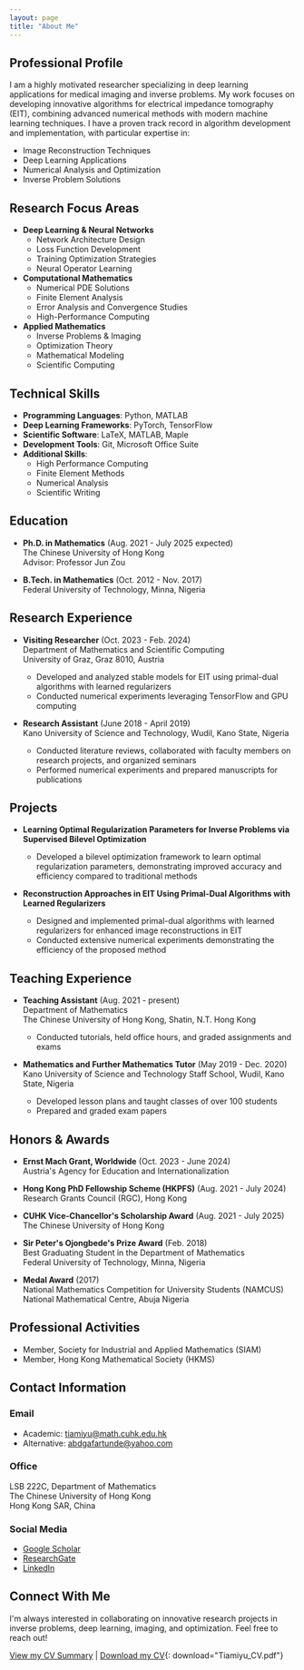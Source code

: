 ```yaml
---
layout: page
title: "About Me"
---
```


## Professional Profile
I am a highly motivated researcher specializing in deep learning applications for medical imaging and inverse problems. My work focuses on developing innovative algorithms for electrical impedance tomography (EIT), combining advanced numerical methods with modern machine learning techniques. I have a proven track record in algorithm development and implementation, with particular expertise in:
- Image Reconstruction Techniques
- Deep Learning Applications
- Numerical Analysis and Optimization
- Inverse Problem Solutions

## Research Focus Areas
- **Deep Learning & Neural Networks**
  - Network Architecture Design
  - Loss Function Development
  - Training Optimization Strategies
  - Neural Operator Learning
- **Computational Mathematics**
  - Numerical PDE Solutions
  - Finite Element Analysis
  - Error Analysis and Convergence Studies
  - High-Performance Computing
- **Applied Mathematics**
  - Inverse Problems & Imaging
  - Optimization Theory
  - Mathematical Modeling
  - Scientific Computing

## Technical Skills
- **Programming Languages**: Python, MATLAB
- **Deep Learning Frameworks**: PyTorch, TensorFlow
- **Scientific Software**: LaTeX, MATLAB, Maple
- **Development Tools**: Git, Microsoft Office Suite
- **Additional Skills**: 
  - High Performance Computing
  - Finite Element Methods
  - Numerical Analysis
  - Scientific Writing

## Education
- **Ph.D. in Mathematics** (Aug. 2021 - July 2025 expected)  
  The Chinese University of Hong Kong  
  Advisor: Professor Jun Zou  

- **B.Tech. in Mathematics** (Oct. 2012 - Nov. 2017)  
  Federal University of Technology, Minna, Nigeria  

## Research Experience
- **Visiting Researcher** (Oct. 2023 - Feb. 2024)  
  Department of Mathematics and Scientific Computing  
  University of Graz, Graz 8010, Austria  
  - Developed and analyzed stable models for EIT using primal-dual algorithms with learned regularizers
  - Conducted numerical experiments leveraging TensorFlow and GPU computing

- **Research Assistant** (June 2018 - April 2019)  
  Kano University of Science and Technology, Wudil, Kano State, Nigeria  
  - Conducted literature reviews, collaborated with faculty members on research projects, and organized seminars
  - Performed numerical experiments and prepared manuscripts for publications

## Projects
- **Learning Optimal Regularization Parameters for Inverse Problems via Supervised Bilevel Optimization**
  - Developed a bilevel optimization framework to learn optimal regularization parameters, demonstrating improved accuracy and efficiency compared to traditional methods

- **Reconstruction Approaches in EIT Using Primal-Dual Algorithms with Learned Regularizers**
  - Designed and implemented primal-dual algorithms with learned regularizers for enhanced image reconstructions in EIT
  - Conducted extensive numerical experiments demonstrating the efficiency of the proposed method

## Teaching Experience
- **Teaching Assistant** (Aug. 2021 - present)  
  Department of Mathematics  
  The Chinese University of Hong Kong, Shatin, N.T. Hong Kong  
  - Conducted tutorials, held office hours, and graded assignments and exams

- **Mathematics and Further Mathematics Tutor** (May 2019 - Dec. 2020)  
  Kano University of Science and Technology Staff School, Wudil, Kano State, Nigeria  
  - Developed lesson plans and taught classes of over 100 students
  - Prepared and graded exam papers

## Honors & Awards
- **Ernst Mach Grant, Worldwide** (Oct. 2023 - June 2024)  
  Austria's Agency for Education and Internationalization

- **Hong Kong PhD Fellowship Scheme (HKPFS)** (Aug. 2021 - July 2024)  
  Research Grants Council (RGC), Hong Kong

- **CUHK Vice-Chancellor's Scholarship Award** (Aug. 2021 - July 2025)  
  The Chinese University of Hong Kong

- **Sir Peter's Ojongbede's Prize Award** (Feb. 2018)  
  Best Graduating Student in the Department of Mathematics  
  Federal University of Technology, Minna, Nigeria

- **Medal Award** (2017)  
  National Mathematics Competition for University Students (NAMCUS)  
  National Mathematical Centre, Abuja Nigeria

## Professional Activities
- Member, Society for Industrial and Applied Mathematics (SIAM)
- Member, Hong Kong Mathematical Society (HKMS)

## Contact Information
### Email
- Academic: tiamiyu@math.cuhk.edu.hk
- Alternative: abdgafartunde@yahoo.com

### Office
LSB 222C, Department of Mathematics  
The Chinese University of Hong Kong  
Hong Kong SAR, China

### Social Media
- [Google Scholar](https://scholar.google.com/citations?user=oZ3egAIAAAAJ&hl=en)
- [ResearchGate](https://www.researchgate.net/profile/Abdgafar-Tiamiyu)
- [LinkedIn](https://www.linkedin.com/in/abdgafar-tunde-tiamiyu-077945159/)

## Connect With Me
I'm always interested in collaborating on innovative research projects in inverse problems, deep learning, imaging, and optimization. Feel free to reach out!

[View my CV Summary](/cv-summary) | [Download my CV](../assets/cv.pdf){: download="Tiamiyu_CV.pdf"}
